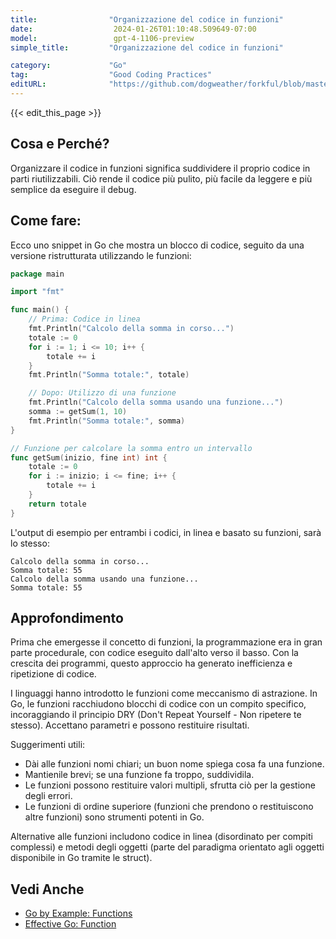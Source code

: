 ```yaml
---
title:                "Organizzazione del codice in funzioni"
date:                  2024-01-26T01:10:48.509649-07:00
model:                 gpt-4-1106-preview
simple_title:         "Organizzazione del codice in funzioni"

category:             "Go"
tag:                  "Good Coding Practices"
editURL:              "https://github.com/dogweather/forkful/blob/master/content/it/go/organizing-code-into-functions.md"
---
```


{{< edit_this_page >}}

## Cosa e Perché?
Organizzare il codice in funzioni significa suddividere il proprio codice in parti riutilizzabili. Ciò rende il codice più pulito, più facile da leggere e più semplice da eseguire il debug.

## Come fare:
Ecco uno snippet in Go che mostra un blocco di codice, seguito da una versione ristrutturata utilizzando le funzioni:

```go
package main

import "fmt"

func main() {
    // Prima: Codice in linea
    fmt.Println("Calcolo della somma in corso...")
    totale := 0
    for i := 1; i <= 10; i++ {
        totale += i
    }
    fmt.Println("Somma totale:", totale)

    // Dopo: Utilizzo di una funzione
    fmt.Println("Calcolo della somma usando una funzione...")
    somma := getSum(1, 10)
    fmt.Println("Somma totale:", somma)
}

// Funzione per calcolare la somma entro un intervallo
func getSum(inizio, fine int) int {
    totale := 0
    for i := inizio; i <= fine; i++ {
        totale += i
    }
    return totale
}
```

L'output di esempio per entrambi i codici, in linea e basato su funzioni, sarà lo stesso:

```
Calcolo della somma in corso...
Somma totale: 55
Calcolo della somma usando una funzione...
Somma totale: 55
```

## Approfondimento
Prima che emergesse il concetto di funzioni, la programmazione era in gran parte procedurale, con codice eseguito dall'alto verso il basso. Con la crescita dei programmi, questo approccio ha generato inefficienza e ripetizione di codice.

I linguaggi hanno introdotto le funzioni come meccanismo di astrazione. In Go, le funzioni racchiudono blocchi di codice con un compito specifico, incoraggiando il principio DRY (Don't Repeat Yourself - Non ripetere te stesso). Accettano parametri e possono restituire risultati.

Suggerimenti utili:
- Dài alle funzioni nomi chiari; un buon nome spiega cosa fa una funzione.
- Mantienile brevi; se una funzione fa troppo, suddividila.
- Le funzioni possono restituire valori multipli, sfrutta ciò per la gestione degli errori.
- Le funzioni di ordine superiore (funzioni che prendono o restituiscono altre funzioni) sono strumenti potenti in Go.

Alternative alle funzioni includono codice in linea (disordinato per compiti complessi) e metodi degli oggetti (parte del paradigma orientato agli oggetti disponibile in Go tramite le struct).

## Vedi Anche
- [Go by Example: Functions](https://gobyexample.com/functions)
- [Effective Go: Function](https://golang.org/doc/effective_go#functions)

